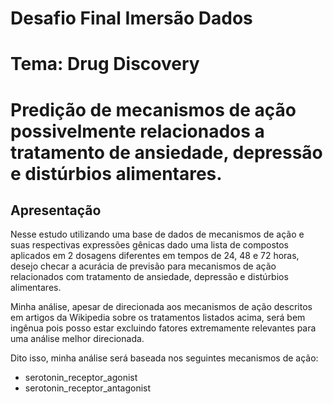 
# Desafio Final Imersão Dados
# Tema: Drug Discovery
# Predição de mecanismos de ação possivelmente relacionados a tratamento de ansiedade, depressão e distúrbios alimentares.

## Apresentação 

Nesse estudo utilizando uma base de dados de mecanismos de ação e suas respectivas expressões gênicas dado uma lista de compostos aplicados em 2 dosagens diferentes em tempos de 24, 48 e 72 horas, desejo checar a acurácia de previsão para mecanismos de ação relacionados com tratamento de ansiedade, depressão e distúrbios alimentares.

Minha análise, apesar de direcionada aos mecanismos de ação descritos em artigos da Wikipedia sobre os tratamentos listados acima, será bem ingênua pois posso estar excluindo fatores extremamente relevantes para uma análise melhor direcionada.

Dito isso, minha análise será baseada nos seguintes mecanismos de ação:

* serotonin_receptor_agonist
* serotonin_receptor_antagonist

